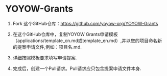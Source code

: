 # YOYOW-Grants

1. Fork 这个GitHub仓库：https://github.com/yoyow-org/YOYOW-Grants

2. 在这个GitHub仓库中，复制YOYOW Grants申请模板（applications/template_cn.md或template_en.md）,并以您的项目命名新的提案申请文件,例如：项目名.md.

3. 详细按照模板要求填写申请提案.

4. 完成后，创建一个Pull请求。Pull请求应只包含提案申请文件本身.
